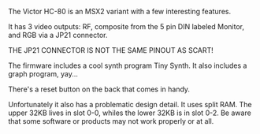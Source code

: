 The Victor HC-80 is an MSX2 variant with a few interesting features. 

It has 3 video outputs: RF, composite from the 5 pin DIN labeled Monitor, and RGB via a JP21 connector.

THE JP21 CONNECTOR IS NOT THE SAME PINOUT AS SCART!

The firmware includes a cool synth program Tiny Synth. It also includes a graph program, yay... 

There's a reset button on the back that comes in handy. 

Unfortunately it also has a problematic design detail. It uses split RAM. The upper 32KB lives in slot 0-0, whiles the lower 32KB is in slot 0-2. Be aware that some software or products may not work properly or at all. 
